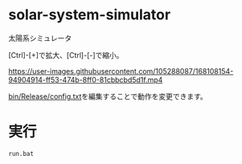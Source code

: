# solar-system-simulator
太陽系シミュレータ

[Ctrl]-[+]で拡大、[Ctrl]-[-]で縮小。

https://user-images.githubusercontent.com/105288087/168108154-94904914-ff53-474b-8ff0-81cbbcbd5d1f.mp4

[bin/Release/config.txt](bin/Release/config.txt)を編集することで動作を変更できます。

# 実行
`run.bat`

